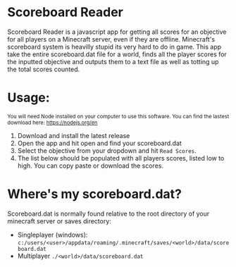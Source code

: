 # Scoreboard Reader 

Scoreboard Reader is a javascript app for getting all scores for an objective for all players on a Minecraft server, even if they are offline. Minecraft's scoreboard system is heavilly stupid its very hard to do in game. This app take the entire scoreboard.dat file for a world, finds all the player scores for the inputted objective and outputs them to a text file as well as totting up the total scores counted.

# Usage:
<sub>You will need Node installed on your computer to use this software. You can find the lastest download here: https://nodejs.org/en</sub>

1. Download and install the latest release
2. Open the app and hit open and find your scoreboard.dat
3. Select the objective from your dropdown and hit ``Read Scores``.
4. The list below should be populated with all players scores, listed low to high. You can copy paste or download the scores.

# Where's my scoreboard.dat?

 Scoreboard.dat is normally found relative to the root directory of your minecraft server or saves directory:

 - Singleplayer (windows): ``c:/users/<user>/appdata/roaming/.minecraft/saves/<world>/data/scoreboard.dat``
 - Multiplayer ``./<world>/data/scoreboard.dat``
